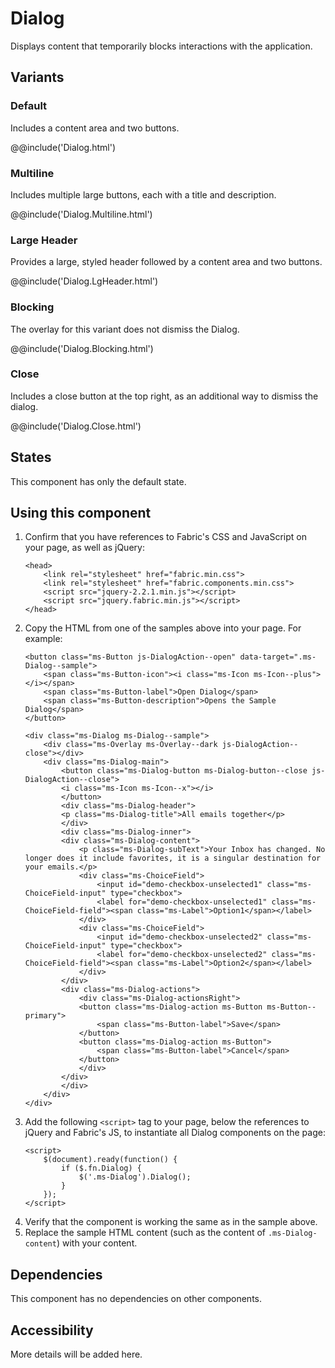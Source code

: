 # Dialog
Displays content that temporarily blocks interactions with the application.

## Variants

### Default
Includes a content area and two buttons.

@@include('Dialog.html')

### Multiline
Includes multiple large buttons, each with a title and description.

@@include('Dialog.Multiline.html')

### Large Header
Provides a large, styled header followed by a content area and two buttons.

@@include('Dialog.LgHeader.html')

### Blocking
The overlay for this variant does not dismiss the Dialog.

@@include('Dialog.Blocking.html')

### Close
Includes a close button at the top right, as an additional way to dismiss the dialog.

@@include('Dialog.Close.html')

## States
This component has only the default state.

## Using this component
1. Confirm that you have references to Fabric's CSS and JavaScript on your page, as well as jQuery:
    ```
    <head>
        <link rel="stylesheet" href="fabric.min.css">
        <link rel="stylesheet" href="fabric.components.min.css">
        <script src="jquery-2.2.1.min.js"></script>
        <script src="jquery.fabric.min.js"></script>
    </head>
    ```
2. Copy the HTML from one of the samples above into your page. For example:
    ```
    <button class="ms-Button js-DialogAction--open" data-target=".ms-Dialog--sample">
        <span class="ms-Button-icon"><i class="ms-Icon ms-Icon--plus"></i></span>
        <span class="ms-Button-label">Open Dialog</span>
        <span class="ms-Button-description">Opens the Sample Dialog</span>
    </button>

    <div class="ms-Dialog ms-Dialog--sample">
        <div class="ms-Overlay ms-Overlay--dark js-DialogAction--close"></div>
        <div class="ms-Dialog-main">
            <button class="ms-Dialog-button ms-Dialog-button--close js-DialogAction--close">
            <i class="ms-Icon ms-Icon--x"></i>
            </button>
            <div class="ms-Dialog-header">
            <p class="ms-Dialog-title">All emails together</p>
            </div>
            <div class="ms-Dialog-inner">
            <div class="ms-Dialog-content">
                <p class="ms-Dialog-subText">Your Inbox has changed. No longer does it include favorites, it is a singular destination for your emails.</p>
                <div class="ms-ChoiceField">
                    <input id="demo-checkbox-unselected1" class="ms-ChoiceField-input" type="checkbox">
                    <label for="demo-checkbox-unselected1" class="ms-ChoiceField-field"><span class="ms-Label">Option1</span></label>
                </div>
                <div class="ms-ChoiceField">
                    <input id="demo-checkbox-unselected2" class="ms-ChoiceField-input" type="checkbox">
                    <label for="demo-checkbox-unselected2" class="ms-ChoiceField-field"><span class="ms-Label">Option2</span></label>
                </div>
            </div>
            <div class="ms-Dialog-actions">
                <div class="ms-Dialog-actionsRight">
                <button class="ms-Dialog-action ms-Button ms-Button--primary">
                    <span class="ms-Button-label">Save</span>
                </button>
                <button class="ms-Dialog-action ms-Button">
                    <span class="ms-Button-label">Cancel</span>
                </button>
                </div>
            </div>
            </div>
        </div>
    </div>
    ```
3. Add the following `<script>` tag to your page, below the references to jQuery and Fabric's JS, to instantiate all Dialog components on the page:
    ```
    <script>
        $(document).ready(function() {
            if ($.fn.Dialog) {
                $('.ms-Dialog').Dialog();
            }
        });
    </script>
    ```
4. Verify that the component is working the same as in the sample above.
5. Replace the sample HTML content (such as the content of `.ms-Dialog-content`) with your content.

## Dependencies
This component has no dependencies on other components.

## Accessibility
More details will be added here.

